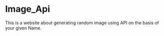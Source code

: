 # Image_Api
This is a website about generating random image using API on the basis of your given Name.
